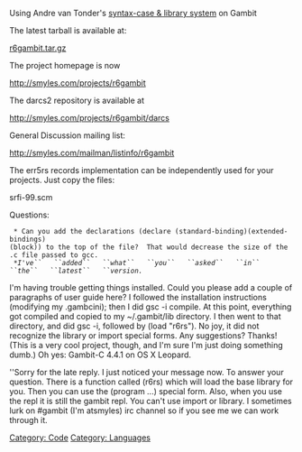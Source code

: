 Using Andre van Tonder's [syntax-case & library
system](http://www.het.brown.edu/people/andre/macros) on Gambit

The latest tarball is available at:

[r6gambit.tar.gz](http://smyles.com/projects/r6gambit.tar.gz)

The project homepage is now

<http://smyles.com/projects/r6gambit>

The darcs2 repository is available at

<http://smyles.com/projects/r6gambit/darcs>

General Discussion mailing list:

<http://smyles.com/mailman/listinfo/r6gambit>

The err5rs records implementation can be independently used for your
projects. Just copy the files:

srfi-99.scm

Questions:

` * Can you add the declarations (declare (standard-binding)(extended-bindings)(block)) to the top of the file?  That would decrease the size of the .c file passed to gcc.`  
` *`*`I've``   ``added``   ``what``   ``you``   ``asked``   ``in`` 
 ``the``   ``latest``   ``version.`*` `

I'm having trouble getting things installed. Could you please add a
couple of paragraphs of user guide here? I followed the installation
instructions (modifying my .gambcini); then I did gsc -i compile. At
this point, everything got compiled and copied to my \~/.gambit/lib
directory. I then went to that directory, and did gsc -i, followed by
(load "r6rs"). No joy, it did not recognize the library or import
special forms. Any suggestions? Thanks\! (This is a very cool project,
though, and I'm sure I'm just doing something dumb.) Oh yes: Gambit-C
4.4.1 on OS X Leopard.

''Sorry for the late reply. I just noticed your message now. To answer
your question. There is a function called (r6rs) which will load the
base library for you. Then you can use the (program ...) special form.
Also, when you use the repl it is still the gambit repl. You can't use
import or library. I sometimes lurk on \#gambit (I'm atsmyles) irc
channel so if you see me we can work through it.

[Category: Code](Category:%20Code.md) [Category:
Languages](Category:%20Languages.md)
